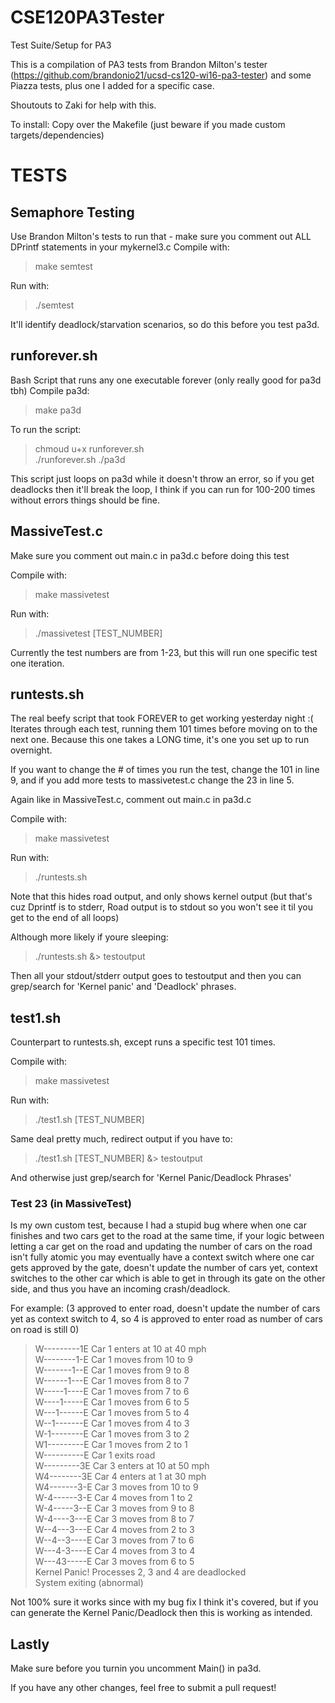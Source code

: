 # CSE120PA3Tester
Test Suite/Setup for PA3


This is a compilation of PA3 tests from Brandon Milton's tester (https://github.com/brandonio21/ucsd-cs120-wi16-pa3-tester) and some Piazza
tests, plus one I added for a specific case.

Shoutouts to Zaki for help with this.

To install:
Copy over the Makefile (just beware if you made custom targets/dependencies)

# TESTS

## Semaphore Testing
Use Brandon Milton's tests to run that - make sure you comment out ALL DPrintf
statements in your mykernel3.c
Compile with:
> make semtest

Run with:
> ./semtest

It'll identify deadlock/starvation scenarios, so do this before you test pa3d.

## runforever.sh
Bash Script that runs any one executable forever (only really good for pa3d tbh)
Compile pa3d:
> make pa3d

To run the script:
> chmoud u+x runforever.sh  
> ./runforever.sh ./pa3d

This script just loops on pa3d while it doesn't throw an error, so if you get
deadlocks then it'll break the loop, I think if you can run for 100-200 times
without errors things should be fine.

## MassiveTest.c
Make sure you comment out main.c in pa3d.c before doing this test

Compile with:
> make massivetest

Run with:
> ./massivetest [TEST_NUMBER]

Currently the test numbers are from 1-23, but this will run one specific test one iteration.

## runtests.sh
The real beefy script that took FOREVER to get working yesterday night :(
Iterates through each test, running them 101 times before moving on to the next
one. Because this one takes a LONG time, it's one you set up to run overnight.

If you want to change the # of times you run the test, change the 101 in line 9, and if you add more tests to massivetest.c change the 23 in line 5.

Again like in MassiveTest.c, comment out main.c in pa3d.c

Compile with:
> make massivetest

Run with:
> ./runtests.sh

Note that this hides road output, and only shows kernel output (but that's cuz Dprintf is to stderr, Road output is to stdout so you won't see it til you get to the end of all loops)

Although more likely if youre sleeping:

> ./runtests.sh &> testoutput

Then all your stdout/stderr output goes to testoutput and then you can grep/search for 'Kernel panic' and 'Deadlock' phrases.

## test1.sh
Counterpart to runtests.sh, except runs a specific test 101 times.

Compile with:
> make massivetest

Run with:
> ./test1.sh [TEST_NUMBER]

Same deal pretty much, redirect output if you have to:

> ./test1.sh [TEST_NUMBER] &> testoutput

And otherwise just grep/search for 'Kernel Panic/Deadlock Phrases'

### Test 23 (in MassiveTest)

Is my own custom test, because I had a stupid bug where when one car finishes and two cars get to the road at the same time, if your logic between letting a car get on the road and updating the number of cars on the road isn't fully atomic you may eventually have a context switch where one car gets approved by the gate, doesn't update the number of cars yet, context switches to the other car which is able to get in through its gate on the other side, and thus you have an incoming crash/deadlock.

For example: (3 approved to enter road, doesn't update the number of cars yet as context switch to 4, so 4 is approved to enter road as number of cars on road is still 0)  

>W---------1E Car 1 enters at 10 at 40 mph  
W--------1-E Car 1 moves from 10 to 9  
W-------1--E Car 1 moves from 9 to 8  
W------1---E Car 1 moves from 8 to 7  
W-----1----E Car 1 moves from 7 to 6  
W----1-----E Car 1 moves from 6 to 5  
W---1------E Car 1 moves from 5 to 4  
W--1-------E Car 1 moves from 4 to 3  
W-1--------E Car 1 moves from 3 to 2  
W1---------E Car 1 moves from 2 to 1  
W----------E Car 1 exits road  
W---------3E Car 3 enters at 10 at 50 mph  
W4--------3E Car 4 enters at 1 at 30 mph  
W4-------3-E Car 3 moves from 10 to 9  
W-4------3-E Car 4 moves from 1 to 2  
W-4-----3--E Car 3 moves from 9 to 8  
W-4----3---E Car 3 moves from 8 to 7  
W--4---3---E Car 4 moves from 2 to 3  
W--4--3----E Car 3 moves from 7 to 6  
W---4-3----E Car 4 moves from 3 to 4  
W---43-----E Car 3 moves from 6 to 5  
Kernel Panic! Processes 2, 3 and 4 are deadlocked  
System exiting (abnormal)

Not 100% sure it works since with my bug fix I think it's covered, but if you can generate the Kernel Panic/Deadlock then this is working as intended.

## Lastly
Make sure before you turnin you uncomment Main() in pa3d.

If you have any other changes, feel free to submit a pull request!
